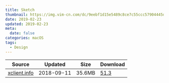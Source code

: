 ```yaml
---
title: Sketch
thumbnail: https://img.vim-cn.com/dc/9eebf1d15e5489c8ce7c55ccc57904445d59a0.png
date: 2019-02-23
updated: 2019-02-23
meta:
  date: false
categories: macOS
tags:
  - Design
---
```



| Source                                  | Updated   | Size | Download                                               |
| ----------------------------------------- | ---------- | -------- | ------------------------------------------------------------ |
| <div class="unknown">[xclient.info](http://xclient.info/s/sketch.html)</div> | 2018-09-11 | 35.6MB   | [51.3](https://img.vim-cn.com/9e/321d19945e496f6af79e430c2c6c0eff00ad02.zip) |
